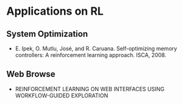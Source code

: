 # Applications on RL

## System Optimization
- E. Ipek, O. Mutlu, José, and R. Caruana. Self-optimizing memory controllers: A reinforcement learning approach. ISCA, 2008.

## Web Browse
- REINFORCEMENT LEARNING ON WEB INTERFACES USING WORKFLOW-GUIDED EXPLORATION
